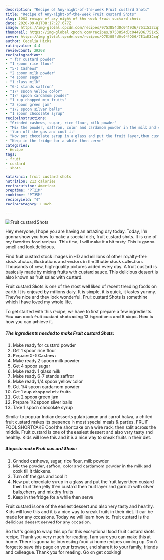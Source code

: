 ```yaml
---
description: "Recipe of Any-night-of-the-week Fruit custard Shots"
title: "Recipe of Any-night-of-the-week Fruit custard Shots"
slug: 3902-recipe-of-any-night-of-the-week-fruit-custard-shots
date: 2020-09-01T08:17:27.677Z
image: https://img-global.cpcdn.com/recipes/9753854d0c044936/751x532cq70/fruit-custard-shots-recipe-main-photo.jpg
thumbnail: https://img-global.cpcdn.com/recipes/9753854d0c044936/751x532cq70/fruit-custard-shots-recipe-main-photo.jpg
cover: https://img-global.cpcdn.com/recipes/9753854d0c044936/751x532cq70/fruit-custard-shots-recipe-main-photo.jpg
author: Cecelia Hicks
ratingvalue: 4.4
reviewcount: 29208
recipeingredient:
- " for custard powder"
- "1 spoon rice flour"
- "5-6 Cashews"
- "2 spoon milk powder"
- "4 spoon sugar"
- "1 glass milk"
- "6-7 stands saffron"
- "1/4 spoon yellow color"
- "1/4 spoon cardamom powder"
- "1 cup chopped mix fruits"
- "2 spoon green jam"
- "1/2 spoon silver balls"
- "1 spoon chocolate syrup"
recipeinstructions:
- "Grinded cashews, sugar, rice flour, milk powder"
- "Mix the powder, saffron, color and cardamom powder in the milk and cook till it thickens."
- "Turn off the gas and cool it"
- "Now put chocolate syrup in a glass and put the fruit layer,then custard then fruit then jelly then custard then fruit layer and garnish with silver balls,cherry and mix dry fruits"
- "Keep in the fridge for a while then serve"
categories:
- Recipe
tags:
- fruit
- custard
- shots

katakunci: fruit custard shots 
nutrition: 213 calories
recipecuisine: American
preptime: "PT21M"
cooktime: "PT35M"
recipeyield: "4"
recipecategory: Lunch

---
```



![Fruit custard Shots](https://img-global.cpcdn.com/recipes/9753854d0c044936/751x532cq70/fruit-custard-shots-recipe-main-photo.jpg)

Hey everyone, I hope you are having an amazing day today. Today, I'm gonna show you how to make a special dish, fruit custard shots. It is one of my favorites food recipes. This time, I will make it a bit tasty. This is gonna smell and look delicious.

Find fruit custard stock images in HD and millions of other royalty-free stock photos, illustrations and vectors in the Shutterstock collection. Thousands of new, high-quality pictures added every day. A fruit custard is basically made by mixing fruits with custard sauce. This delicious dessert is also known as fruit salad with custard.

Fruit custard Shots is one of the most well liked of recent trending foods on earth. It is enjoyed by millions daily. It is simple, it is quick, it tastes yummy. They're nice and they look wonderful. Fruit custard Shots is something which I have loved my whole life.


To get started with this recipe, we have to first prepare a few ingredients. You can cook fruit custard shots using 13 ingredients and 5 steps. Here is how you can achieve it.

<!--inarticleads1-->

##### The ingredients needed to make Fruit custard Shots:

1. Make ready  for custard powder
1. Get 1 spoon rice flour
1. Prepare 5-6 Cashews
1. Make ready 2 spoon milk powder
1. Get 4 spoon sugar
1. Make ready 1 glass milk
1. Make ready 6-7 stands saffron
1. Make ready 1/4 spoon yellow color
1. Get 1/4 spoon cardamom powder
1. Get 1 cup chopped mix fruits
1. Get 2 spoon green jam
1. Prepare 1/2 spoon silver balls
1. Take 1 spoon chocolate syrup


Similar to popular Indian desserts gulab jamun and carrot halwa, a chilled fruit custard makes its presence in most special meals &amp; parties. FRUIT FOOL SHORTCAKE Cool the shortcake on a wire rack, then split across the middle. Fruit custard is one of the easiest dessert and also very tasty and healthy. Kids will love this and it is a nice way to sneak fruits in their diet. 

<!--inarticleads2-->

##### Steps to make Fruit custard Shots:

1. Grinded cashews, sugar, rice flour, milk powder
1. Mix the powder, saffron, color and cardamom powder in the milk and cook till it thickens.
1. Turn off the gas and cool it
1. Now put chocolate syrup in a glass and put the fruit layer,then custard then fruit then jelly then custard then fruit layer and garnish with silver balls,cherry and mix dry fruits
1. Keep in the fridge for a while then serve


Fruit custard is one of the easiest dessert and also very tasty and healthy. Kids will love this and it is a nice way to sneak fruits in their diet. It can be made for any occasions. Today we will learn how to. Fruit custard is the delicious dessert served for any occasion. 

So that's going to wrap this up for this exceptional food fruit custard shots recipe. Thank you very much for reading. I am sure you can make this at home. There is gonna be interesting food at home recipes coming up. Don't forget to save this page on your browser, and share it to your family, friends and colleague. Thank you for reading. Go on get cooking!
